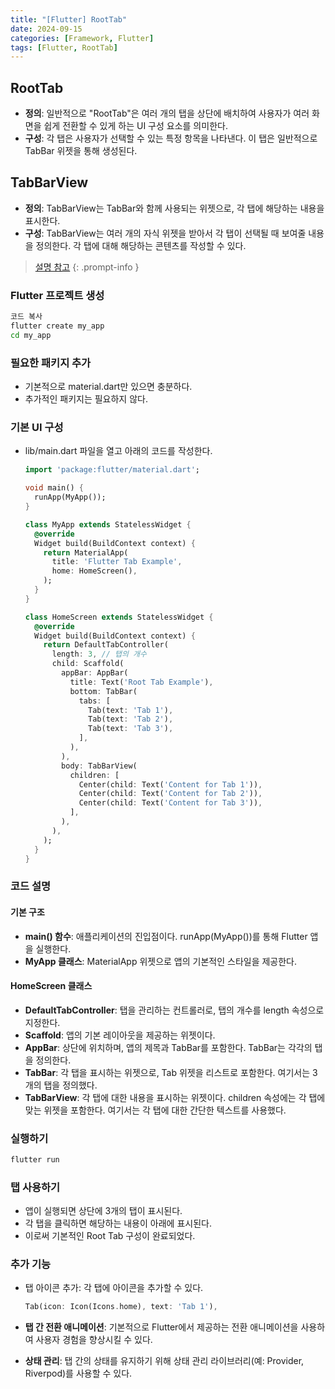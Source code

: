 ```yaml
---
title: "[Flutter] RootTab"
date: 2024-09-15
categories: [Framework, Flutter]
tags: [Flutter, RootTab]
---
```


## RootTab

- **정의**: 일반적으로 "RootTab"은 여러 개의 탭을 상단에 배치하여 사용자가 여러 화면을 쉽게 전환할 수 있게 하는 UI 구성 요소를 의미한다.
- **구성**: 각 탭은 사용자가 선택할 수 있는 특정 항목을 나타낸다. 이 탭은 일반적으로 TabBar 위젯을 통해 생성된다.

## TabBarView

- **정의**: TabBarView는 TabBar와 함께 사용되는 위젯으로, 각 탭에 해당하는 내용을 표시한다.
- **구성**: TabBarView는 여러 개의 자식 위젯을 받아서 각 탭이 선택될 때 보여줄 내용을 정의한다. 각 탭에 대해 해당하는 콘텐츠를 작성할 수 있다.

> [설명 참고](https://kyungryeol-yoon.github.io/posts/tab-bar-view)
{: .prompt-info }

### Flutter 프로젝트 생성

```bash
코드 복사
flutter create my_app
cd my_app
```

### 필요한 패키지 추가

- 기본적으로 material.dart만 있으면 충분하다.
- 추가적인 패키지는 필요하지 않다.

### 기본 UI 구성

- lib/main.dart 파일을 열고 아래의 코드를 작성한다.
  ```dart
  import 'package:flutter/material.dart';

  void main() {
    runApp(MyApp());
  }

  class MyApp extends StatelessWidget {
    @override
    Widget build(BuildContext context) {
      return MaterialApp(
        title: 'Flutter Tab Example',
        home: HomeScreen(),
      );
    }
  }

  class HomeScreen extends StatelessWidget {
    @override
    Widget build(BuildContext context) {
      return DefaultTabController(
        length: 3, // 탭의 개수
        child: Scaffold(
          appBar: AppBar(
            title: Text('Root Tab Example'),
            bottom: TabBar(
              tabs: [
                Tab(text: 'Tab 1'),
                Tab(text: 'Tab 2'),
                Tab(text: 'Tab 3'),
              ],
            ),
          ),
          body: TabBarView(
            children: [
              Center(child: Text('Content for Tab 1')),
              Center(child: Text('Content for Tab 2')),
              Center(child: Text('Content for Tab 3')),
            ],
          ),
        ),
      );
    }
  }
  ```

### 코드 설명

#### 기본 구조

- **main() 함수**: 애플리케이션의 진입점이다. runApp(MyApp())를 통해 Flutter 앱을 실행한다.
- **MyApp 클래스**: MaterialApp 위젯으로 앱의 기본적인 스타일을 제공한다.

#### HomeScreen 클래스

- **DefaultTabController**: 탭을 관리하는 컨트롤러로, 탭의 개수를 length 속성으로 지정한다.
- **Scaffold**: 앱의 기본 레이아웃을 제공하는 위젯이다.
- **AppBar**: 상단에 위치하며, 앱의 제목과 TabBar를 포함한다. TabBar는 각각의 탭을 정의한다.
- **TabBar**: 각 탭을 표시하는 위젯으로, Tab 위젯을 리스트로 포함한다. 여기서는 3개의 탭을 정의했다.
- **TabBarView**: 각 탭에 대한 내용을 표시하는 위젯이다. children 속성에는 각 탭에 맞는 위젯을 포함한다. 여기서는 각 탭에 대한 간단한 텍스트를 사용했다.

### 실행하기

```bash
flutter run
```

### 탭 사용하기

- 앱이 실행되면 상단에 3개의 탭이 표시된다.
- 각 탭을 클릭하면 해당하는 내용이 아래에 표시된다.
- 이로써 기본적인 Root Tab 구성이 완료되었다.

### 추가 기능

- 탭 아이콘 추가: 각 탭에 아이콘을 추가할 수 있다.
  ```dart
  Tab(icon: Icon(Icons.home), text: 'Tab 1'),
  ```

- **탭 간 전환 애니메이션**: 기본적으로 Flutter에서 제공하는 전환 애니메이션을 사용하여 사용자 경험을 향상시킬 수 있다.
- **상태 관리**: 탭 간의 상태를 유지하기 위해 상태 관리 라이브러리(예: Provider, Riverpod)를 사용할 수 있다.